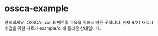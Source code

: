 # ossca-example

안녕하세요. OSSCA LoxiLB 멘토링 교육을 위해서 만든 곳입니다. 
현재 9/21 자 CLI 수업을 위한 자료가 example/cli에 올라온 상태입니다.
